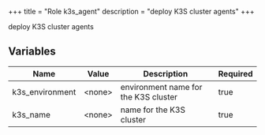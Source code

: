 +++
title = "Role k3s_agent"
description = "deploy K3S cluster agents"
+++

deploy K3S cluster agents

## Variables

| Name | Value | Description | Required |
| ---- | ----- | ----------- | -------- |
| k3s_environment | &lt;none&gt; | environment name for the K3S cluster | true  |
| k3s_name | &lt;none&gt; | name for the K3S cluster | true  |
